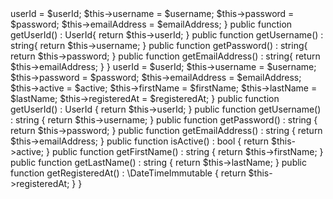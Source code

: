 <?php

namespace MyApp\User\Input;

use MyApp\User\UserId;

struct UserRegistrationDetails{
    UserId $userId;
    string $username;
    string $password;
    string $emailAddress;
}


vs


<?php
namespace MyApp\User\Input;
use MyApp\User\UserId;
class UserRegistrationDetails{
    /** @var UserId */
    private $userId;
    /** @var string */
    private $username;
    /** @var string */
    private $password;
    /** @var string */
    private $emailAddress;

    public function __construct(
        UserId $userId,string $username, string $password, string $emailAddress
    ) {
        $this->userId = $userId;
        $this->username = $username;
        $this->password = $password;
        $this->emailAddress = $emailAddress;
    }
    public function getUserId() : UserId{
        return $this->userId;
    }
    public function getUsername() : string{
        return $this->username;
    }
    public function getPassword() : string{
        return $this->password;
    }
    public function getEmailAddress() : string{
        return $this->emailAddress;
    }
}



<?php

namespace MyApp\User\Input;


class UserRegistrationDetails{
    private UserId $userId;
    private string $username;
    private string $password;
    private string $emailAddress;
    private bool $active;
    private string $firstName;
    private string $lastName;
    private \DateTimeImmutable $registeredAt;

    public function __construct(
        UserId $userId,
        string $username,
        string $password,
        string $emailAddress,
        bool $active,
        string $firstName,
        string $lastName,
        \DateTimeImmutable $registeredAt
    ) {
        $this->userId = $userId;
        $this->username = $username;
        $this->password = $password;
        $this->emailAddress = $emailAddress;
        $this->active = $active;
        $this->firstName = $firstName;
        $this->lastName = $lastName;
        $this->registeredAt = $registeredAt;
    }

    public function getUserId() : UserId
    {
        return $this->userId;
    }

    public function getUsername() : string
    {
        return $this->username;
    }

    public function getPassword() : string
    {
        return $this->password;
    }

    public function getEmailAddress() : string
    {
        return $this->emailAddress;
    }

    public function isActive() : bool
    {
        return $this->active;
    }

    public function getFirstName() : string
    {
        return $this->firstName;
    }

    public function getLastName() : string
    {
        return $this->lastName;
    }

    public function getRegisteredAt() : \DateTimeImmutable
    {
        return $this->registeredAt;
    }
}
